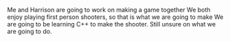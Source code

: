 Me and Harrison are going to work on making a game together
We both enjoy playing first person shooters, so that is what we are going to make
We are going to be learning C++ to make the shooter.
Still unsure on what we are going to do. 
